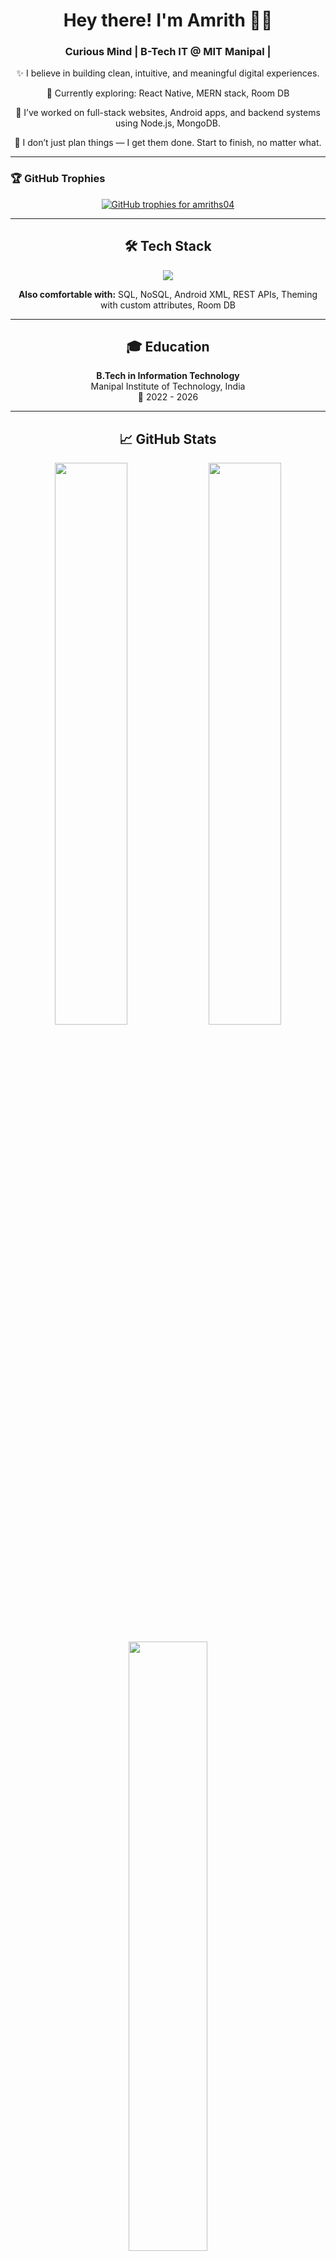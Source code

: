 <h1 align="center">Hey there! I'm Amrith 🙋‍♂️</h1>
<h3 align="center">Curious Mind | B-Tech IT @ MIT Manipal |</h3>

<p align="center">✨ I believe in building clean, intuitive, and meaningful digital experiences.</p>
<p align="center">🌱 Currently exploring: React Native, MERN stack, Room DB</p>
<p align="center">🧠 I’ve worked on full-stack websites, Android apps, and backend systems using Node.js, MongoDB.</p>
<p align="center">🎯 I don’t just plan things — I get them done. Start to finish, no matter what.</p>


---
### 🏆 GitHub Trophies

<div align="center">
  <a href="https://github.com/ryo-ma/github-profile-trophy">
    <img src="https://github-profile-trophy.vercel.app/?username=amriths04&column=6&theme=gruvbox&no-frame=true&no-bg=true&title=-Followers,-Reviews,-Issues,-PullRequest,-Stars,-CodeReview" alt="GitHub trophies for amriths04" />
  </a>
</div>

---


<h2 align="center">🛠️ Tech Stack</h2>

<p align="center">
  <img src="https://skillicons.dev/icons?i=cpp,java,html,css,javascript,nodejs,express,mongodb,react,reactnative,sqlite,git,vscode,photoshop" />
</p>

<p align="center">
  <b>Also comfortable with:</b> SQL, NoSQL, Android XML, REST APIs, Theming with custom attributes, Room DB
</p>

---

<h2 align="center">🎓 Education</h2>

<p align="center">
  <b>B.Tech in Information Technology</b><br/>
  Manipal Institute of Technology, India<br/>
  📅 2022 - 2026 
</p>

---

<h2 align="center">📈 GitHub Stats</h2>

<p align="center">
  <img src="https://github-readme-stats.vercel.app/api?username=amriths04&show_icons=true&theme=tokyonight&hide_border=true" width="48%" />
  <img src="https://github-readme-streak-stats.herokuapp.com/?user=amriths04&theme=tokyonight&hide_border=true" width="48%" />
</p>

<p align="center">
  <img src="https://github-readme-stats.vercel.app/api/top-langs/?username=amriths04&layout=compact&theme=tokyonight&hide_border=true" width="50%" />
</p>
<h3 align="center">📬 Reach me at:</h3>

<p align="center">
  <a href="mailto:amrithshet25@gmail.com">
    <img src="https://skillicons.dev/icons?i=gmail" width="40" alt="Gmail"/>
  </a>
  &nbsp;&nbsp;
  <a href="mailto:amrith_shet@icloud.com">
    <img src="https://img.icons8.com/ios-filled/50/000000/icloud.png" width="40" alt="iCloud"/>
  </a>
</p>

---
